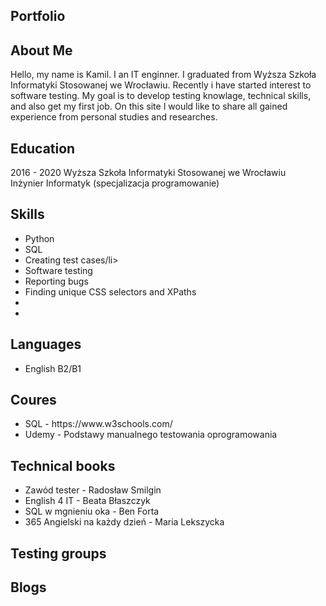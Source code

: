 <h2>Portfolio</h2>

<h2>About Me</h2>
Hello, my name is Kamil. I an IT enginner. I graduated from Wyższa Szkoła Informatyki Stosowanej we Wrocławiu. Recently i have started interest to software testing. My goal is to develop testing knowlage, technical skills, and also get my first job. On this site I would like to share all gained experience from personal studies and researches.

<h2>Education</h2>

2016 - 2020 Wyższa Szkoła Informatyki Stosowanej we Wrocławiu <br>
Inżynier Informatyk (specjalizacja programowanie)

<h2>Skills</h2>
<ul>
  <li>Python</li>
  <li>SQL</li>
  <li>Creating test cases/li>
  <li>Software testing</li>
  <li>Reporting bugs</li>
  <li>Finding unique CSS selectors and XPaths</li>
  <li></li>
  <li></li>
  
</ul>

<h2>Languages</h2>
<ul>
  <li>English B2/B1</li>
</ul>


<h2>Coures</h2>
<ul>
  <li>SQL - https://www.w3schools.com/</li>
  <li>Udemy - Podstawy manualnego testowania oprogramowania</li>
</ul>

<h2>Technical books</h2>
  <ul>
    <li>Zawód tester - Radosław Smilgin</li>
    <li>English 4 IT - Beata Błaszczyk</li>
    <li>SQL w mgnieniu oka - Ben Forta</li>
    <li>365 Angielski na każdy dzień - Maria Lekszycka</li>
  </ul>

<h2>Testing groups</h2>



<h2>Blogs</h2>

